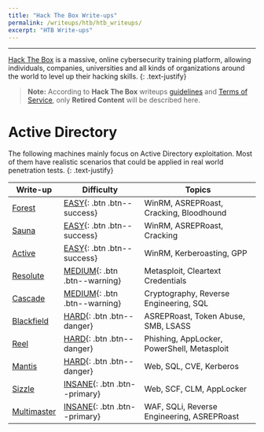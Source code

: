 ```yaml
---
title: "Hack The Box Write-ups"
permalink: /writeups/htb/htb_writeups/
excerpt: "HTB Write-ups"
---
```


---
[Hack The Box](https://www.hackthebox.com) is a massive, online cybersecurity training platform, allowing individuals, companies, universities and all kinds of organizations around the world to level up their hacking skills.
{: .text-justify}

>**Note:** According to **Hack The Box** writeups [guidelines](https://help.hackthebox.com/en/articles/5188925-c-streaming-writeups-walkthrough-guidelines) and [Terms of Service](https://hackthebox.com/tos), only **Retired Content** will be described here.


# Active Directory

The following machines mainly focus on Active Directory exploitation. Most of them have realistic scenarios that could be applied in real world penetration tests.
{: .text-justify}

Write-up | Difficulty | Topics
-------- | ---------- | -----
[Forest](/writeups/htb/forest/) | [EASY](#){: .btn .btn--success} | WinRM, ASREPRoast, Cracking, Bloodhound
[Sauna](/writeups/htb/sauna/) | [EASY](#){: .btn .btn--success} | WinRM, ASREPRoast, Cracking
[Active](/writeups/htb/active/) | [EASY](#){: .btn .btn--success} | WinRM, Kerberoasting, GPP
[Resolute](/writeups/htb/resolute/) | [MEDIUM](#){: .btn .btn--warning} | Metasploit, Cleartext Credentials
[Cascade](/writeups/htb/cascade/) | [MEDIUM](#){: .btn .btn--warning} | Cryptography, Reverse Engineering, SQL
[Blackfield](/writeups/htb/blackfield/) | [HARD](#){: .btn .btn--danger} | ASREPRoast, Token Abuse, SMB, LSASS
[Reel](/writeups/htb/reel/) | [HARD](#){: .btn .btn--danger} | Phishing, AppLocker, PowerShell, Metasploit
[Mantis](/writeups/htb/mantis/) | [HARD](#){: .btn .btn--danger} | Web, SQL, CVE, Kerberos
[Sizzle](/writeups/htb/sizzle/) | [INSANE](#){: .btn .btn--primary} | Web, SCF, CLM, AppLocker
[Multimaster](/writeups/htb/multimaster/) | [INSANE](#){: .btn .btn--primary} | WAF, SQLi, Reverse Engineering, ASREPRoast
